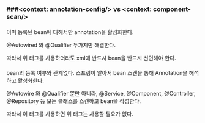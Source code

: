 ### ###<context: annotation-config/>  vs  <context: component-scan/>



#### <context : annotation-config/>

이미 등록된 bean에 대해서만 annotation을 활성화한다.

@Autowired 와 @Qualifier 두가지만 해결한다.

따라서 위 태그를 사용하더라도 xml에 반드시 bean을 반드시 선언해야 한다.



#### <context : component-scan/>

bean의 등록 여부와 관계없다. 스프링이 알아서 bean 스캔을 통해 Annotation을 해석하고 활성화한다.

@Autowire 와 @Qualifier 뿐만 아니라, @Service, @Component, @Controller, @Repository 등 모든 클래스를 스캔하고 bean을 작성한다.

따라서 이 태그를 사용하면 위 태그는 사용할 필요가 없다.




